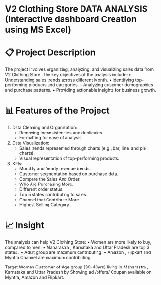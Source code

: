 # V2 Clothing Store DATA ANALYSIS (Interactive dashboard Creation using MS Excel)

# 📋 Project Description

The project involves organizing, analyzing, and visualizing sales data from V2 Clothing Store. 
The key objectives of the analysis include:
•	Understanding sales trends across different Month.
•	Identifying top-performing products and categories.
•	Analyzing customer demographics and purchase patterns.
•	Providing actionable insights for business growth.

# 📊 Features of the Project

1.	Data Cleaning and Organization:
     *  Removing inconsistencies and duplicates.
     * 	Formatting for ease of analysis.
2.	Data Visualization:
     *	Sales trends represented through charts (e.g., bar, line, and pie charts).
     *	Visual representation of top-performing products.
3.  KPIs:
     *	Monthly and Yearly revenue trends.
     *	Customer segmentation based on purchase data.
     *	Compare the Sales And Order.
     *	Who Are Purchasing More.
     *	Different order status.
     *	Top 5 states contributing to sales.
     *  Channel that Contribute More.
     *  Highest Selling Category.
       
# 📈 Insight

The analysis can help V2 Clothing Store:
•	Women are more likely to buy, compared to men.
•	Maharastra , Karnataka and Uttar Pradesh are top 3 states .
•	Adult group are maximum contributing.
•	Amazon , Flipkart and Myntra Channel are maximum contributing. 



Target Women Customer of Age group (30-40yrs) living in Maharastra , Karnataka  and Uttar Pradesh
by Showing ad /offers/ Coupan available on Myntra, Amazon and Flipkart.





